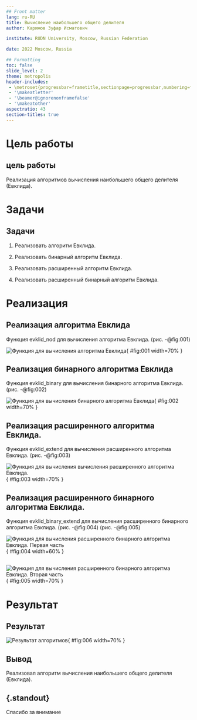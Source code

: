 ```yaml
---
## Front matter
lang: ru-RU
title: Вычисление наибольшего общего делителя
author: Каримов Зуфар Исматович

institute: RUDN University, Moscow, Russian Federation

date: 2022 Moscow, Russia

## Formatting
toc: false
slide_level: 2
theme: metropolis
header-includes:
 - \metroset{progressbar=frametitle,sectionpage=progressbar,numbering=fraction}
 - '\makeatletter'
 - '\beamer@ignorenonframefalse'
 - '\makeatother'
aspectratio: 43
section-titles: true
---
```


# Цель работы

## цель работы

Реализация алгоритмов вычисления наибольшего общего делителя (Евклида).

# Задачи

## Задачи

1. Реализовать алгоритм Евклида.

2. Реализовать бинарный алгоритм Евклида.

3. Реализовать расширенный алгоритм Евклида.

4. Реализовать расширенный бинарный алгоритм Евклида.

# Реализация

## Реализация алгоритма Евклида

Функция evklid_nod для вычисления алгоритма Евклида. (рис. -@fig:001)

![Функция для вычисления алгоритма Евклида](https://github.com/zikarimov/math-security/blob/master/lab04/images/1.png?raw=true){ #fig:001 width=70% }

## Реализация бинарного алгоритма Евклида

Функция evklid_binary для вычисления бинарного алгоритма Евклида. (рис. -@fig:002)

![Функция для вычисления бинарного алгоритма Евклида](https://github.com/zikarimov/math-security/blob/master/lab04/images/2.png?raw=true){ #fig:002 width=70% }

## Реализация расширенного алгоритма Евклида.

Функция evklid_extend для вычисления расширенного алгоритма Евклида. (рис. -@fig:003)

![Функция для вычисления вычисления расширенного алгоритма Евклида.](https://github.com/zikarimov/math-security/blob/master/lab04/images/3.png?raw=true){ #fig:003 width=70% }

## Реализация расширенного бинарного алгоритма Евклида.

Функция evklid_binary_extend для вычисления расширенного бинарного алгоритма Евклида. (рис. -@fig:004) (рис. -@fig:005)

![Функция для вычисления расширенного бинарного алгоритма Евклида. Первая часть](https://github.com/zikarimov/math-security/blob/master/lab04/images/4.png?raw=true){ #fig:004 width=60% }

##

![Функция для вычисления расширенного бинарного алгоритма Евклида. Вторая часть](https://github.com/zikarimov/math-security/blob/master/lab04/images/5.png?raw=true){ #fig:005 width=70% }

# Результат

## Результат

![Результат алгоритмов](https://github.com/zikarimov/math-security/blob/master/lab04/images/6.png?raw=true){ #fig:006 width=70% }


## Вывод

Реализовал алгоритм вычисления наибольшего общего делителя (Евклида).

## {.standout}

Спасибо за внимание
